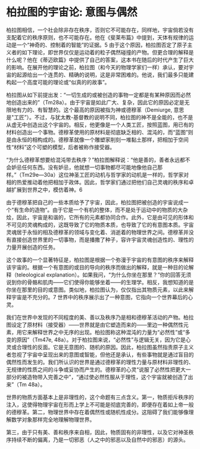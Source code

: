 # 柏拉图的宇宙论: 意图与偶然

柏拉图相信，一个社会除非存在秩序，否则它不可能存在，同样地，宇宙倘若没有支配着它的秩序原则，也不可能存在。他在《斐莱布篇》中提到，天体有规律的运动是一个“神奇的、控制着的智能”的证据。5 由于这个原因，柏拉图否定了原子主义者的如下理论，即世界仅仅是运动着的粒子偶然碰撞的产物。但更合理的解释是什么呢？他在《蒂迈欧篇》中提供了自己的答案，这本书在随后的时代产生了巨大的影响。在展开他的理论之前，柏拉图（和今天的物理学家们一样）承认，要对宇宙的起源给出一个连贯的、精确的说明，这是非常困难的。他说，我们最多只能建构起一个高度可能的理论或“似真的的故事”。

柏拉图从如下前提出发：“一切生成的或被创造的事物一定都是有某种原因而必然地创造出来的”（Tm28a）。由于宇宙是如此广大、复杂，因此它的原因必定是无限地有力的、有智慧的。这个最高的原因被指为神或德穆革（Demiurge, 意思是"工匠”）。不过，与犹太教-基督教的说明不同，柏拉图的神不是全能的，也不是从虚无中创造出这个宇宙的。相反，他更像是一个人类工匠，按照蓝图，用已有的材料创造出一个事物。德穆革使用的原材料是彻底缺乏相的、混沌的，而“蓝图”则是由永恒的相构成的。德穆革就像一个雕塑家削刻一堆黏土那样，把相加于空间性“材料”这个可塑的模型，后者被称作接受器。

“为什么德穆革想要给混沌带去秩序？”柏拉图解释说：“他是善的，善者永远都不会妒忌任何东西。没有妒忌，他就想一切事物都尽可能地像他自己那样。”（Tm29e—30a）这位神圣工匠的动机与哲学家的动机是一样的，哲学家对相的热爱推动着他把相加于政体。因此，哲学家们通过把他们自己灵魂的秩序和卓越扩展到世界之中，模仿着神。6

由于德穆革把自己的一些本质给予了宇宙，因此，柏拉图把被创造的宇宙说成一个“有生命的造物”。由于它是一个有机的整体，而不是处于运动中的物质的大杂烩，因此，宇宙是和谐的，它所有的元素都协同合作。此外，它是由可见的形体和不可见的灵魂构成的，这既导致了它的物质本质，也导致了它的有意图本质。宇宙灵魂居于永恒的相及德穆革的领域与变化着、消逝着的物理世界之间。德穆革并没有直接创造世界里的一切事物，而是播撒了种子，容许宇宙灵魂创造性的、理性的力量开展创造的任务。

这个故事的一个显著特征是，柏拉图是根据一个弥漫于宇宙的有意图的秩序来解释该宇宙的。根据一个有意图的或目的导向的秩序而做出的解释，就是一种目的论解释（teleological explanation）。如果我问，“为什么你坐在那里？”你的回答无须说到你的骨骼和肌肉——它们使得你能够坐着——的生理学。相反，我想知道的是你坐在那里的目的或意图。类似地，柏拉图认为，仅仅指出其物质元素，以此来解释宇宙是不充分的。7 世界中的秩序展示出了一种意图，它指向一个世界幕后的心灵。

我们在世界中发现的不同程度的美、善以及秩序乃是相和德穆革活动的产物。柏拉图设定了原材料（接受器）——世界就是由它塑造而来的——里边一种偶然性元素，用它来解释世界之中无序的出现。柏拉图称这种混沌的力量为“必然性”或“多变的原因”（Tm47e, 48a）。对于柏拉图来说，“必然性”与逻辑无关，因为它是心灵或合理性的反面。它是无意图的、随机的原因。因此，柏拉图虽然指责原子主义者忽视了宇宙中呈现出来的意图或智能，但他还是承认，有些事物就是通过盲目的偶然性而发生的。我们所认识的世界是通过德穆革的理性力量与原材料非理性的、无规律的性质之间的斗争或妥协而产生的。德穆革的心灵“说服了必然性把更大一部分的被造物带入完善之中”，“通过使必然性服从于理性，这个宇宙就被创造了出来”（Tm 48a）。

世界的物质方面基本上是非理性的，这个命题有三点含义。第一，物质拒斥秩序的注入，这使得物理宇宙在形而上学上不可能是彻底完善的，即便存在着如上帝一般的德穆革。第二，物理世界中存在着偶然性或随机性成分。这阻碍了我们能够像理解数学对象那样完全地理解物理世界。

第三，由于只有美、善和秩序来自相，因此，物质固有的非理性，以及它对神圣秩序持续不断的偏离，乃是一切邪恶（人之中的邪恶以及自然中的邪恶）的源头。
